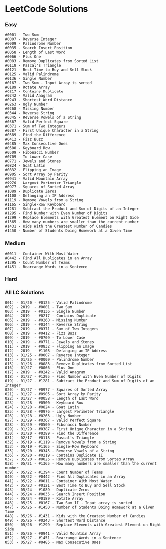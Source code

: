 # LeetCode Solutions

### Easy 

    #0001 - Two Sum
    #0007 - Reverse Integer
    #0009 - Palindrome Number
    #0035 - Search Insert Position
    #0058 - Length of Last Word
    #0066 - Plus One
    #0083 - Remove Duplicates from Sorted List
    #0118 - Pascal's Triangle
    #0121 - Best Time to Buy and Sell Stock
    #0125 - Valid Palindrome
    #0136 - Single Number
    #0167 - Two Sum - Input Array is sorted
    #0189 - Rotate Array
    #0217 - Contains Duplicate
    #0242 - Valid Anagram
    #0243 - Shortest Word Distance
    #0263 - Ugly Number
    #0268 - Missing Number
    #0344 - Reverse String
    #0345 - Reverse Vowels of a String
    #0367 - Valid Perfect Square
    #0371 - Sum of Two Integers
    #0387 - First Unique Character in a String
    #0389 - Find the Difference
    #0412 - Fizz Buzz
    #0485 - Max Consecutive Ones
    #0500 - Keyboard Row
    #0509 - Fibonacci Number
    #0709 - To Lower Case
    #0771 - Jewels and Stones
    #0824 - Goat Latin
    #0832 - Flipping an Image
    #0905 - Sort Array by Parity
    #0941 - Valid Mountain Array
    #0976 - Largest Perimeter Triangle
    #0977 - Squares of Sorted Array
    #1089 - Duplicate Zeros
    #1108 - Defanging an IP Address
    #1119 - Remove Vowels from a String
    #1165 - Single-Row Keyboard
    #1281 - Subtract the Product and Sum of Digits of an Integer
    #1295 - Find Number with Even Number of Digits
    #1299 - Replace Elements with Greatest Element on Right Side
    #1365 - How many numbers are smaller than the current number
    #1431 - Kids With the Greatest Number of Candies
    #1450 - Number of Students Doing Homework at a Given Time

### Medium

    #0011 - Container With Most Water
    #0442 - Find All Duplicates in an Array
    #1395 - Count Number of Teams
    #1451 - Rearrange Words in a Sentence

### Hard


### All LC Solutions

    001) - 01/20 - #0125 - Valid Palindrome
    002) - 2019  - #0001 - Two Sum
    003) - 2019  - #0136 - Single Number
    004) - 2019  - #0217 - Contains Duplicate
    005) - 2019  - #0268 - Missing Number
    006) - 2019  - #0344 - Reverse String
    007) - 2019  - #0371 - Sum of Two Integers
    008) - 2019  - #0412 - Fizz Buzz
    009) - 2019  - #0709 - To Lower Case
    010) - 2019  - #0771 - Jewels and Stones
    011) - 2019  - #0832 - Flipping an Image
    012) - 2019  - #1108 - Defanging an IP Address
    013) - 01/25 - #0007 - Reverse Integer
    014) - 01/25 - #0009 - Palindrome Number
    015) - 01/26 - #0083 - Remove Duplicates from Sorted List
    016) - 01/27 - #0066 - Plus One
    017) - 2019  - #0242 - Valid Anagram
    018) - 01/27 - #1295 - Find Number with Even Number of Digits
    019) - 01/27 - #1281 - Subtract the Product and Sum of Digits of an Integer
    020) - 01/27 - #0977 - Squares of Sorted Array
    021) - 01/27 - #0905 - Sort Array by Parity
    022) - 01/27 - #0058 - Length of Last Word
    023) - 01/28 - #0500 - Keyboard Row
    024) - 01/28 - #0824 - Goat Latin
    025) - 01/28 - #0976 - Largest Perimeter Triangle
    026) - 01/28 - #0263 - Ugly Number
    027) - 01/29 - #0367 - Valid Perfect Square
    028) - 01/29 - #0509 - Fibonacci Number
    029) - 01/29 - #0387 - First Unique Character in a String
    030) - 01/20 - #0389 - Find the Difference
    031) - 02/17 - #0118 - Pascal's Triangle
    032) - 05/19 - #1119 - Remove Vowels from a String
    033) - 05/19 - #1165 - Single-Row Keyboard
    035) - 05/20 - #0345 - Reverse Vowels of a String
    036) - 05/20 - #0219 - Contains Duplicate II
    037) - 05/20 - #0025 - Remove Duplicates from Sorted Array
    038) - 05/21 - #1365 - How many numbers are smaller than the current number
    039) - 05/22 - #1394 - Count Number of Teams
    040) - 05/22 - #0442 - Find All Duplicates in an Array
    041) - 05/22 - #0011 - Container With Most Water
    042) - 05/23 - #0121 - Best Time to Buy and Sell Stock
    043) - 05/24 - #1089 - Duplicate Zeros
    044) - 05/24 - #0035 - Search Insert Position
    045) - 05/24 - #0189 - Rotate Array
    046) - 05/25 - #0167 - Two Sum II - Input array is sorted
    047) - 05/26 - #1450 - Number of Students Doing Homework at a Given Time
    048) - 05/26 - #1431 - Kids with the Greatest Number of Candies
    049) - 05/26 - #0243 - Shortest Word Distance
    050) - 05/26 - #1299 - Replace Elements with Greatest Element on Right Side
    051) - 05/26 - #0941 - Valid Mountain Array
    052) - 05/27 - #1451 - Rearrange Words in a Sentence
    053) - 05/27 - #0485 - Max Consecutive Ones